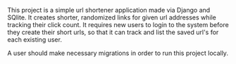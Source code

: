 This project is a simple url shortener application made via Django and SQlite. 
It creates shorter, randomized links for given url addresses while tracking their click count. 
It requires new users to login to the system before they create their short urls, so that it can track and list the saved url's for each existing user.

A user should make necessary migrations in order to run this project locally.
